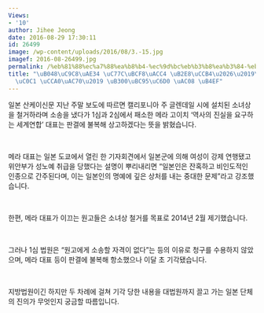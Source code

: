 ```yaml
---
Views:
- '10'
author: Jihee Jeong
date: 2016-08-29 17:30:11
id: 26499
image: /wp-content/uploads/2016/08/3.-15.jpg
imagef: 2016-08-26499.jpg
permalink: /%eb%81%88%ec%a7%88%ea%b8%b4-%ec%9d%bc%eb%b3%b8%ea%b3%84-%eb%8b%a8%ec%b2%b4%ec%86%8c%eb%85%80%ec%83%81-%ec%b2%a0%ea%b1%b0-%eb%8c%80%eb%b2%95%ec%9b%90-%ea%b0%88-%eb%93%af/
title: "\uB048\uC9C8\uAE34 \uC77C\uBCF8\uACC4 \uB2E8\uCCB4\u2026\u2019\uC18C\uB140\
  \uC0C1 \uCCA0\uAC70\u2019 \uB300\uBC95\uC6D0 \uAC08 \uB4EF"
---
```


일본 산케이신문 지난 주말 보도에 따르면 캘리포니아 주 글렌데일 시에 설치된 소녀상을 철거하라며 소송을 냈다가 1심과 2심에서 패소한 메라 고이치 ‘역사의 진실을 요구하는 세계연합’ 대표는 판결에 불복해 상고하겠다는 뜻을 밝혔습니다.

&nbsp;

메라 대표는 일본 도쿄에서 열린 한 기자회견에서 일본군에 의해 여성이 강제 연행됐고 위안부가 성노예 취급을 당했다는 설명이 뿌리내리면 “일본인은 잔혹하고 비인도적인 인종으로 간주된다며, 이는 일본인의 명예에 깊은 상처를 내는 중대한 문제”라고 강조했습니다.

&nbsp;

한편, 메라 대표가 이끄는 원고들은 소녀상 철거를 목표로 2014년 2월 제기했습니다.

&nbsp;

그러나 1심 법원은 “원고에게 소송할 자격이 없다”는 등의 이유로 청구를 수용하지 않았으며, 메라 대표 등이 판결에 불복해 항소했으나 이달 초 기각됐습니다.

&nbsp;

지방법원이긴 하지만 두 차례에 걸쳐 기각 당한 내용을 대법원까지 끌고 가는 일본 단체의 진의가 무엇인지 궁금할 따름입니다.